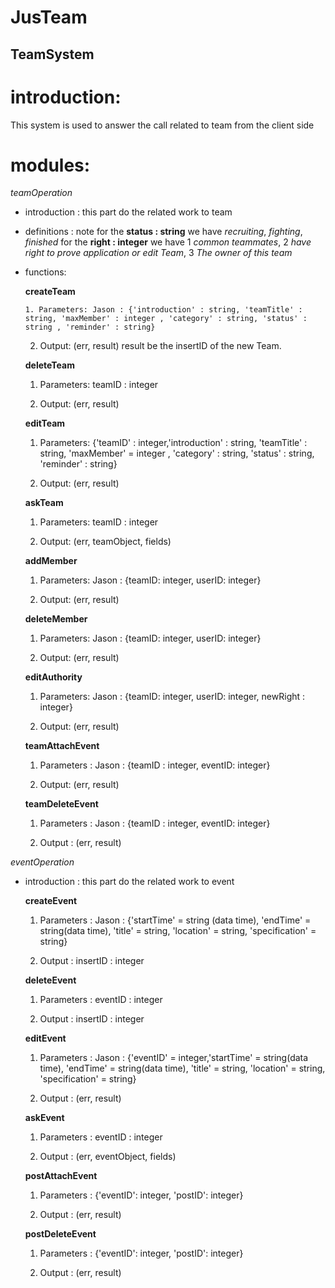 JusTeam
==================================================================
TeamSystem
------------------------------------------------------------------
# introduction:

  This system is used to answer the call related to team from the client side

# modules:

*teamOperation*

* introduction : this part do the related work to team

* definitions : note for the **status : string** we have *recruiting*, *fighting*, *finished*
                    for the **right : integer** we have  1  *common teammates*, 2  *have right to prove application or edit Team*, 3  *The owner of this team*

* functions:

  **createTeam**

      1. Parameters: Jason : {'introduction' : string, 'teamTitle' : string, 'maxMember' : integer , 'category' : string, 'status' : string , 'reminder' : string}

    2. Output: (err, result) result be the insertID of the new Team.

  **deleteTeam**

    1. Parameters: teamID : integer

    2. Output: (err, result)

  **editTeam**

    1. Parameters: {'teamID' : integer,'introduction' : string, 'teamTitle' : string, 'maxMember' = integer , 'category' : string, 'status' : string, 'reminder' : string}

    2. Output: (err, result)

  **askTeam**

    1. Parameters: teamID : integer

    2. Output: (err, teamObject, fields)

  **addMember**

    1. Parameters: Jason : {teamID: integer, userID: integer}

    2. Output: (err, result)

  **deleteMember**

    1. Parameters: Jason : {teamID: integer, userID: integer}

    2. Output: (err, result)

  **editAuthority**

    1. Parameters: Jason : {teamID: integer, userID: integer, newRight : integer}

    2. Output: (err, result)

  **teamAttachEvent**

    1. Parameters : Jason : {teamID : integer, eventID: integer}

    2. Output: (err, result)

  **teamDeleteEvent**

    1. Parameters : Jason : {teamID : integer, eventID: integer}

    2. Output : (err, result)

*eventOperation*

* introduction : this part do the related work to event


  **createEvent**

    1. Parameters : Jason : {'startTime' = string (data time), 'endTime' = string(data time), 'title' = string, 'location' = string, 'specification' = string}
    
    2. Output : insertID : integer

  **deleteEvent**

    1. Parameters : eventID : integer
    
    2. Output : insertID : integer

  **editEvent**

    1. Parameters : Jason : {'eventID' = integer,'startTime' = string(data time), 'endTime' = string(data time), 'title' = string, 'location' = string, 'specification' = string}
    
    2. Output : (err, result)

  **askEvent**

    1. Parameters : eventID : integer
    
    2. Output : (err, eventObject, fields)

  **postAttachEvent**

    1. Parameters : {'eventID': integer, 'postID': integer}
    
    2. Output : (err, result)

  **postDeleteEvent**

    1. Parameters : {'eventID': integer, 'postID': integer}
    
    2. Output : (err, result)
